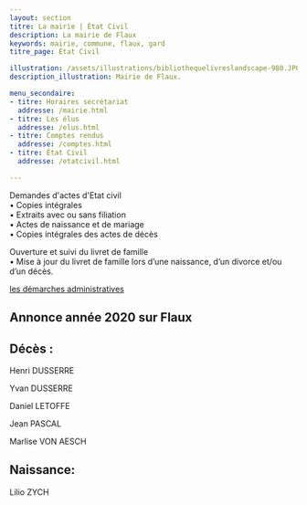```yaml
---
layout: section
titre: La mairie | État Civil
description: La mairie de Flaux
keywords: mairie, commune, flaux, gard
titre_page: État Civil

illustration: /assets/illustrations/bibliothequelivreslandscape-980.JPG
description_illustration: Mairie de Flaux.

menu_secondaire:
- titre: Horaires secrétariat
  addresse: /mairie.html
- titre: Les élus
  addresse: /elus.html
- titre: Comptes rendus
  addresse: /comptes.html
- titre: État Civil
  addresse: /etatcivil.html

---
```


Demandes d'actes d'Etat civil <br>
 • Copies intégrales <br>
 • Extraits avec ou sans filiation <br>
 • Actes de naissance et de mariage <br>
 • Copies intégrales des actes de décès <br>
 
Ouverture et suivi du livret de famille <br>
 • Mise à jour du livret de famille lors d’une naissance, d’un divorce et/ou d’un décès. <br>

[les démarches administratives](https://www.gard.gouv.fr/Demarches-administratives/Autres-demarches) 


## Annonce année 2020 sur Flaux

## Décès :

Henri DUSSERRE

Yvan DUSSERRE

Daniel LETOFFE

Jean PASCAL

Marlise VON AESCH

## Naissance:

Lilio ZYCH


